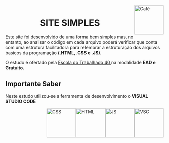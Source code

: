 <!DOCTYPE html>
<div>
    <a>
      <img style="float:right" src="https://cdn.jsdelivr.net/gh/devicons/devicon/icons/coffeescript/coffeescript-original.svg" alt="Café" width="93" height="93">
    </a>
</div>

<html>
    <a><h1 align="center"> SITE SIMPLES </h1></a>
<body>
    <p>
    Este site foi desenvolvido de uma forma bem simples mas, no entanto, ao analisar o código em cada arquivo poderá verificar que conta com uma estrutura facilitadora para relembrar a estruturação dos arquivos basicos da programação <a> <b> (.HTML, .CSS e .JS). 
    </b> 
      <p> O estudo é ofertado pela <a href = "https://ead.escoladotrabalhador40.com.br/" target="_blank" rel="noreferrer noopener"> Escola do Trabalhado 40 </a> na modalidade 
          <b> 
            EAD e Gratuito.
          </b>
       </p>

<h2>Importante Saber</h2>
    <p> 
      Neste estudo utilizou-se a ferramenta de desenvolvimento o 
        <b> VISUAL STUDIO CODE </b> 
    </p>

<div>
  <a>
    <img style="float:right" src="https://cdn.jsdelivr.net/gh/devicons/devicon/icons/vscode/vscode-plain.svg" alt="VSC" width="93" height="93">
  </a>
  <a>
    <img style="float:right" src="https://cdn.jsdelivr.net/gh/devicons/devicon/icons/javascript/javascript-original.svg" alt="JS" width="93" height="93">
   </a> 
  <a>
    <img style="float:right" src="https://cdn.jsdelivr.net/gh/devicons/devicon/icons/html5/html5-original.svg" alt="HTML" width="93" height="93">
  </a>
  <a>
    <img style="float:right" src="https://cdn.jsdelivr.net/gh/devicons/devicon/icons/css3/css3-original.svg" alt="CSS" width="93" height="93">
  </a>
</div>

</body>
</html>
